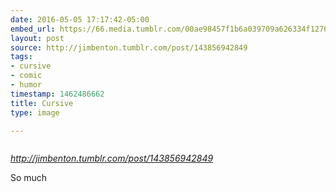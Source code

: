 ```yaml
---
date: 2016-05-05 17:17:42-05:00
embed_url: https://66.media.tumblr.com/00ae98457f1b6a039709a626334f1270/tumblr_o6o6fp0fYF1qadrooo1_500.png
layout: post
source: http://jimbenton.tumblr.com/post/143856942849
tags:
- cursive
- comic
- humor
timestamp: 1462486662
title: Cursive
type: image

---
```

<img src="https://66.media.tumblr.com/00ae98457f1b6a039709a626334f1270/tumblr_o6o6fp0fYF1qadrooo1_500.png" alt="" />

<cite>http://jimbenton.tumblr.com/post/143856942849</cite>

So much